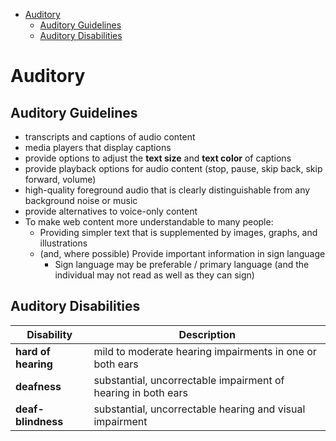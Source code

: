 - [Auditory](#auditory)
  - [Auditory Guidelines](#auditory-guidelines)
  - [Auditory Disabilities](#auditory-disabilities)

# Auditory

## Auditory Guidelines

- transcripts and captions of audio content
- media players that display captions
- provide options to adjust the **text size** and **text color** of captions
- provide playback options for audio content (stop, pause, skip back, skip forward, volume)
- high-quality foreground audio that is clearly distinguishable from any background noise or music
- provide alternatives to voice-only content
- To make web content more understandable to many people:
  - Providing simpler text that is supplemented by images, graphs, and illustrations
  - (and, where possible) Provide important information in sign language
    - Sign language may be preferable / primary language (and the individual may not read as well as they can sign)

## Auditory Disabilities

| Disability          | Description                                                   |
| ------------------- | ------------------------------------------------------------- |
| **hard of hearing** | mild to moderate hearing impairments in one or both ears      |
| **deafness**        | substantial, uncorrectable impairment of hearing in both ears |
| **deaf-blindness**  | substantial, uncorrectable hearing and visual impairment      |
